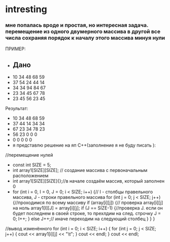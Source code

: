 # intresting
### мне попалась вроде и простая, но интересная задача. перемещение из одного двумерного массива в другой все числа сохраняя порядок к началу этого массива минуя нули
ПРИМЕР:
- Дано
  - 
- 10 34 48 68 59
- 37 54 24 44 14
- 34 34 94 84 67
- 23 34 45 67 78
- 23 45 56 23 45

Результат:
- 10 34 48 68 59
- 37 44 14 34 34
- 67 23 34 78 23
- 56 23 0  0  0
- 0  0  0  0  0
- я представлю решение на яп С++(заполнение я не буду писать ):

//перемещение нулей  
- const int SIZE = 5;
- int array1[SIZE][SIZE]; // создание массива с первоначальным расположением
-  int array1[SIZE][SIZE]{};//в начале создаём массив, который заполнен 0
-   for (int i = 0, I = 0, J = 0; i < SIZE; i++) {// I - столбцы правельного массива, J - строки правельного массива
   for (int j = 0; j < SIZE; j++) {//проходимся по всему массиву
    if (array[i][j]) {// проверка array[i][j] на ноль
     array1[I][J] = array[i][j];
     if (J == SIZE-1) {//проверка J. если он будет последнем в своей строке, то прехлдим на след. строчку
  				J = 0;
  				I++;
     }
     else J++;// иначе переходим на следующий столбец
    }
   }
  }

  //вывод изменённого
  for (int i = 0; i < SIZE; i++) {
   for (int j = 0; j < SIZE; j++) {
    cout << array1[i][j] << "\t";
   }
   cout << endl;
  }
cout << endl;
